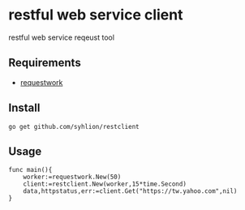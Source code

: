 # restful web service client

restful web service reqeust tool

## Requirements

* [requestwork](https://github.com/syhlion/requestwork.v2)


## Install

`go get github.com/syhlion/restclient`


## Usage

```
func main(){
    worker:=requestwork.New(50)
    client:=restclient.New(worker,15*time.Second)
    data,httpstatus,err:=client.Get("https://tw.yahoo.com",nil)
}
```
